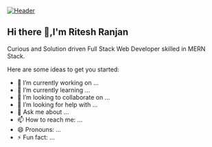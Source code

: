 [![Header](https://raw.githubusercontent.com/MartinHeinz/<OWNER>/<OWNER>/readme_header.png "Header")](https://some-url.dev/)

## Hi there 👋,I'm Ritesh Ranjan

Curious and Solution driven Full Stack Web Developer skilled in MERN Stack. 
<!-- **RANJAN-ritesh/RANJAN-ritesh** is a ✨ _special_ ✨ repository because its `README.md` (this file) appears on your GitHub profile. -->

Here are some ideas to get you started:

- 🔭 I’m currently working on ...
- 🌱 I’m currently learning ...
- 👯 I’m looking to collaborate on ...
- 🤔 I’m looking for help with ...
- 💬 Ask me about ...
- 📫 How to reach me: ...
- 😄 Pronouns: ...
- ⚡ Fun fact: ...

